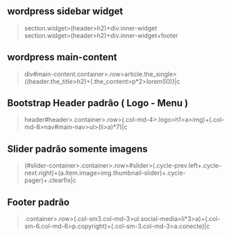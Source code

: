 ## wordpress sidebar widget

> section.widget>(header>h2)+div.inner-widget    
> section.widget>(header>h2)+div.inner-widget+footer

## wordpress main-content

> div#main-content.container>.row>article.the_single>((header.the_title>h2)+(.the_content>p*2>lorem50))|c   

## Bootstrap Header padrão ( Logo - Menu )

> header#header>.container>.row>(.col-md-4>.logo>h1>a>img)+(.col-md-8>nav#main-nav>ul>(li>a)*7)|c

## Slider padrão somente imagens

> (#slider-container>.container>.row>#slider>(.cycle-prev.left+.cycle-next.right)+(a.item.image>img.thumbnail-slider)+.cycle-pager)+.clearfix|c

## Footer padrão

> .container>.row>(.col-sm3.col-md-3>ul.social-media>li*3>a)+(.col-sm-6.col-md-6>p.copyright)+(.col-sm-3.col-md-3>a.conecte)|c
